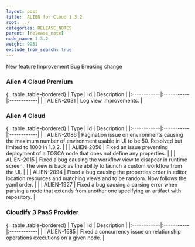 ```yaml
---
layout: post
title:  ALIEN for Cloud 1.3.2
root: ../
categories: RELEASE_NOTES
parent: [release_note]
node_name: 1.3.2
weight: 9951
exclude_from_search: true
---
```



<i class="fa fa-plus text-success"></i> New feature <i class="fa fa-level-up text-primary"></i> Improvement  <i class="fa fa-bug text-danger"></i> Bug <i class="fa fa-exclamation-triangle text-warning"></i> Breaking change


### Alien 4 Cloud Premium


  {: .table .table-bordered}
  | Type        | Id         | Description |
  |:------------|:-----------|:------------|
  |  <i class="fa fa-level-up text-primary"></i> | ALIEN-2031 | Log view improvements. |
  
### Alien 4 Cloud


  {: .table .table-bordered}
  | Type        | Id         | Description |
  |:------------|:-----------|:------------|
  |  <i class="fa fa-bug text-danger"></i> | ALIEN-2086 | Pagination issue on environments causing the maximum number of environment usable in UI to be 50. Resolved but limited to 1000 in 1.3.2.  |
  |  <i class="fa fa-bug text-danger"></i> | ALIEN-2056 | Fixed an issue preventing deployment of a TOSCA node that does not define any properties. |
  |  <i class="fa fa-bug text-danger"></i> | ALIEN-2015 | Fixed a bug causing the workflow view to disapear in runtime screen. The view is back as the ability to launch a custom workflow from the UI. |
  |  <i class="fa fa-bug text-danger"></i> | ALIEN-2094 | Fixed a bug causing the properties order in editor, location resources and matching views and to be random. Now follows the yaml order. |
  |  <i class="fa fa-bug text-danger"></i> | ALIEN-1927 | Fixed a bug causing a parsing error when parsing a node that extends from another one specifying an artifact with repository. |

### Cloudify 3 PaaS Provider

  {: .table .table-bordered}
  | Type        | Id         | Description |
  |:------------|:-----------|:------------|
  |  <i class="fa fa-bug text-danger"></i> | ALIEN-1685 | Fixed a concurrency issue on relationship operations executions on a given node. |
